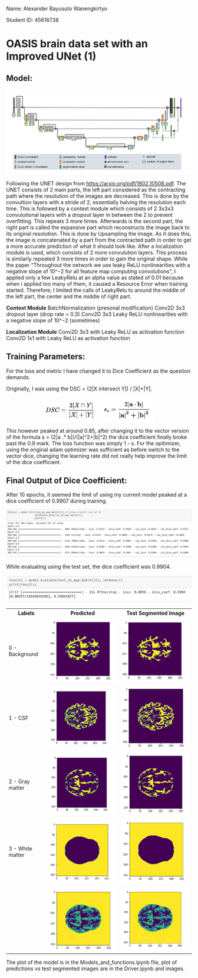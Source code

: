 Name: Alexander Bayusuto Wanengkirtyo

Student ID: 45616738

# OASIS brain data set with an Improved UNet (1)

## Model:

<p align="center"> 
	<img src="./images/unet_structure.PNG" />
</p>

Following the UNET design from <https://arxiv.org/pdf/1802.10508.pdf>. The UNET consists of 2 main parts, the left part considered as the contracting path where the resolution of the images are decreased. This is done by the convultion layers with a stride of 2, essentially halving the resolution each time. This is followed by a context module which consists of 2 3x3x3 convulutional layers with a dropout layer in between the 2 to prevent overfitting. This repeats 3 more times. Afterwards is the second part, the right part is called the expansive part which reconstructs the image back to its original resolution. This is done by Upsampling the image. As it does this, the image is concatenated by a part from the contracted path in order to get a more accurate prediction of what it should look like. After a localization module is used, which consists of 2 more convulution layers. This process is similarly repeated 3 more times in order to gain the original shape. While the paper "Throughout the network we use leaky ReLU nonlinearities with a negative slope of 10^−2 for all feature map computing convolutions", I applied only a few LeakyRelu at an alpha value as stated of 0.01 because when i applied too many of them, it caused a Resource Error when training started. Therefore, I limited the calls of LeakyRelu to around the middle of the left part, the center and the middle of right part.

**Context Module**
BatchNormalization (presonal modification)
Conv2D 3x3
dropout layer (drop rate = 0.3)
Conv2D 3x3
Leaky ReLU nonlinearities with a negative slope of 10^−2 (sometimes)

**Localization Module**
Conv2D 3x3 with Leaky ReLU as activation function
Conv2D 1x1 with Leaky ReLU as activation function

## Training Parameters:
For the loss and metric I have changed it to Dice Coefficient as the question demands. 

Originally, I was using the DSC = (2|X intersect Y|) / |X|+|Y|. 

<p align="center"> 
	<img src="./images/dice1.PNG" />
  <img src="./images/dice2.PNG" />
</p>

This however peaked at around 0.85, after changing it to the vector version of the formula s = (2|a .* b|)/(|a|^2+|b|^2) the dice coefficient finally broke past the 0.9 mark. The loss function was simply 1 - s. For the opitimizer, using the original adam optimizer was sufficient as before switch to the vector dice, changing the learning rate did not really help improve the limit of the dice coefficient. 


## Final Output of Dice Coefficient:
After 10 epochs, it seemed the limit of using my current model peaked at a dice coefficient of 0.9907 during training.
<p> 
	<img src="./images/training_set_result.PNG" />
</p>

While evaluating using the test set, the dice coefficient was 0.9904.
<p> 
	<img src="./images/test_set_result.PNG" />
</p>

<table>
  <tr>
    <th>Labels</th>
    <th>Predicted</th>
    <th>Test Segmented Image</th>
  </tr>
  <tr>
    <td>0 - Background</td>
    <td><img src="./images/pred_seg0.PNG" /></td>
    <td><img src="./images/true_seg0.PNG" /></td>
  </tr>
  <tr>
    <td>1 - CSF</td>
    <td><img src="./images/pred_seg1.PNG" /></td>
    <td><img src="./images/true_seg1.PNG" /></td>
  </tr>
  <tr>
    <td>2 - Gray matter</td>
    <td><img src="./images/pred_seg2.PNG" /></td>
    <td><img src="./images/true_seg2.PNG" /></td>
  </tr>
  <tr>
    <td>3 - White matter</td>
    <td><img src="./images/pred_seg3.PNG" /></td>
    <td><img src="./images/true_seg3.PNG" /></td>
  </tr>
  <tr>
    <td></td>
    <td><img src="./images/pred_seg4.PNG" /></td>
    <td><img src="./images/true_seg4.PNG" /></td>
  </tr>
</table>

The plot of the model is in the Models_and_functions.ipynb file, plot of predictions vs test segmented images are in the Driver.ipynb and images.
